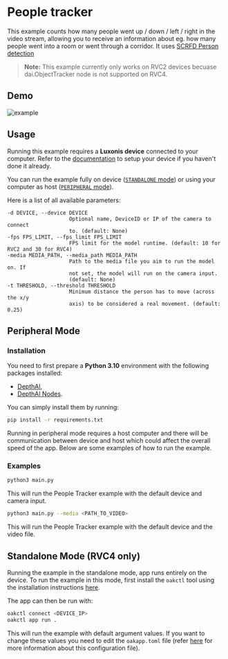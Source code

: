 # People tracker

This example counts how many people went up / down / left / right in the video stream, allowing you to
receive an information about eg. how many people went into a room or went through a corridor. It uses [SCRFD Person detection](https://zoo-rvc4.luxonis.com/luxonis/scrfd-person-detection/c3830468-3178-4de6-bc09-0543bbe28b1c)

> **Note:** This example currently only works on RVC2 devices becuase dai.ObjectTracker node is not supported on RVC4.

## Demo

![example](media/example.gif)

## Usage

Running this example requires a **Luxonis device** connected to your computer. Refer to the [documentation](https://docs.luxonis.com/software-v3/) to setup your device if you haven't done it already.

You can run the example fully on device ([`STANDALONE` mode](#standalone-mode-rvc4-only)) or using your computer as host ([`PERIPHERAL` mode](#peripheral-mode)).

Here is a list of all available parameters:

```
-d DEVICE, --device DEVICE
                    Optional name, DeviceID or IP of the camera to connect
                    to. (default: None)
-fps FPS_LIMIT, --fps_limit FPS_LIMIT
                    FPS limit for the model runtime. (default: 10 for RVC2 and 30 for RVC4)
-media MEDIA_PATH, --media_path MEDIA_PATH
                    Path to the media file you aim to run the model on. If
                    not set, the model will run on the camera input.
                    (default: None)
-t THRESHOLD, --threshold THRESHOLD
                    Minimum distance the person has to move (across the x/y
                    axis) to be considered a real movement. (default: 0.25)
```

## Peripheral Mode

### Installation

You need to first prepare a **Python 3.10** environment with the following packages installed:

- [DepthAI](https://pypi.org/project/depthai/),
- [DepthAI Nodes](https://pypi.org/project/depthai-nodes/).

You can simply install them by running:

```bash
pip install -r requirements.txt
```

Running in peripheral mode requires a host computer and there will be communication between device and host which could affect the overall speed of the app. Below are some examples of how to run the example.

### Examples

```bash
python3 main.py
```

This will run the People Tracker example with the default device and camera input.

```bash
python3 main.py --media <PATH_TO_VIDEO>
```

This will run the People Tracker example with the default device and the video file.

## Standalone Mode (RVC4 only)

Running the example in the standalone mode, app runs entirely on the device.
To run the example in this mode, first install the `oakctl` tool using the installation instructions [here](https://docs.luxonis.com/software-v3/oak-apps/oakctl).

The app can then be run with:

```bash
oakctl connect <DEVICE_IP>
oakctl app run .
```

This will run the example with default argument values. If you want to change these values you need to edit the `oakapp.toml` file (refer [here](https://docs.luxonis.com/software-v3/oak-apps/configuration/) for more information about this configuration file).
